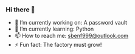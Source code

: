 ### Hi there 👋

- 🔭 I’m currently working on: A password vault
- 🌱 I’m currently learning: Python
- 📫 How to reach me: sbenf999@outlook.com
- ⚡ Fun fact: The factory must grow!

